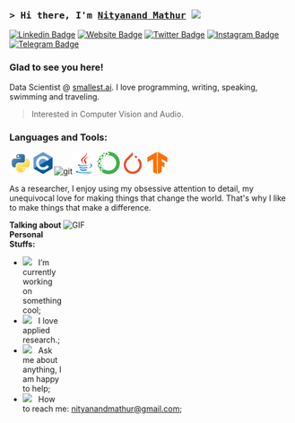### <samp>&gt; Hi there, I'm <a href="http://nityanandmathur.live" target="_blank">Nityanand Mathur</a> <img src="https://media.giphy.com/media/hvRJCLFzcasrR4ia7z/giphy.gif" width="25"> </samp>

[![Linkedin Badge](https://img.shields.io/badge/-LinkedIn-0e76a8?style=flat-square&logo=Linkedin&logoColor=white)](https://linkedin.com/in/nityanandmathur)
[![Website Badge](https://img.shields.io/badge/Website-3b5998?style=flat-square&logo=google-chrome&logoColor=white)](http://nityanandmathur.live)
[![Twitter Badge](https://img.shields.io/badge/-Twitter-00acee?style=flat-square&logo=Twitter&logoColor=white)](https://twitter.com/nityanandmathur)
[![Instagram Badge](https://img.shields.io/badge/-Instagram-e4405f?style=flat-square&logo=Instagram&logoColor=white)](https://instagram.com/nityanand.mathur/)
[![Telegram Badge](https://img.shields.io/badge/-Telegram-0088cc?style=flat-square&logo=Telegram&logoColor=white)](https://t.me/Nityanand_Mathur)

### Glad to see you here! &nbsp;

Data Scientist @ [smallest.ai](https://smallest.ai/). I love programming, writing, speaking, swimming and traveling.

> Interested in Computer Vision and Audio.
<h3 align="left">Languages and Tools:</h3>
<p align="left"> <img src="https://raw.githubusercontent.com/devicons/devicon/master/icons/python/python-original.svg" alt="java" width="40" height="40"/><img src="https://raw.githubusercontent.com/devicons/devicon/master/icons/c/c-original.svg" alt="c" width="40" height="40"/><img src="https://www.vectorlogo.zone/logos/git-scm/git-scm-icon.svg" alt="git" width="40" height="40"/><img src="https://raw.githubusercontent.com/devicons/devicon/master/icons/java/java-original.svg" alt="java" width="40" height="40"/>  <img src="https://raw.githubusercontent.com/devicons/devicon/master/icons/anaconda/anaconda-original.svg" alt="java" width="40" height="40"/> <img src="https://raw.githubusercontent.com/devicons/devicon/master/icons/pytorch/pytorch-original.svg" alt="java" width="40" height="40"/> <img src="https://raw.githubusercontent.com/devicons/devicon/master/icons/tensorflow/tensorflow-original.svg" alt="java" width="40" height="40"/></p>

As a researcher, I enjoy using my obsessive attention to detail, my unequivocal love for making things that change the world. That's why I like to make things that make a difference.

<img align="right" alt="GIF" src="https://github.com/nityanandmathur/nityanandmathur/blob/main/assets/coding.gif?raw=true" width="408" height="318" />
  

**Talking about Personal Stuffs:**

- <img src="https://github.com/nityanandmathur/nityanandmathur/blob/main/assets/developer.gif?raw=true" width="21" />&nbsp;&nbsp; I’m currently working on something cool;
- <img src="https://github.com/nityanandmathur/nityanandmathur/blob/main/assets/lightning.gif?raw=true" width="21" />&nbsp;&nbsp; I love applied research.;
- <img src="https://github.com/nityanandmathur/nityanandmathur/blob/main/assets/message.gif?raw=true" width="21" />&nbsp;&nbsp; Ask me about anything, I am happy to help;
- <img src="https://github.com/nityanandmathur/nityanandmathur/blob/main/assets/letterbox.gif?raw=true" width="21" />&nbsp;&nbsp; How to reach me: nityanandmathur@gmail.com;

</br>





